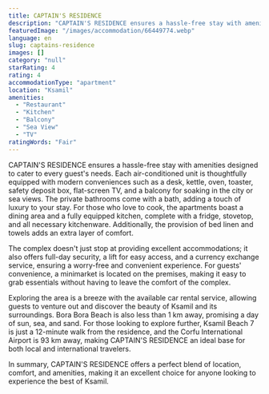 ```yaml
---
title: CAPTAIN'S RESIDENCE
description: "CAPTAIN'S RESIDENCE ensures a hassle-free stay with amenities designed to cater to every guest's needs."
featuredImage: "/images/accommodation/66449774.webp"
language: en
slug: captains-residence
images: []
category: "null"
starRating: 4
rating: 4
accommodationType: "apartment"
location: "Ksamil"
amenities:
  - "Restaurant"
  - "Kitchen"
  - "Balcony"
  - "Sea View"
  - "TV"
ratingWords: "Fair"
---
```


CAPTAIN'S RESIDENCE ensures a hassle-free stay with amenities designed to cater to every guest's needs. Each air-conditioned unit is thoughtfully equipped with modern conveniences such as a desk, kettle, oven, toaster, safety deposit box, flat-screen TV, and a balcony for soaking in the city or sea views. The private bathrooms come with a bath, adding a touch of luxury to your stay. For those who love to cook, the apartments boast a dining area and a fully equipped kitchen, complete with a fridge, stovetop, and all necessary kitchenware. Additionally, the provision of bed linen and towels adds an extra layer of comfort.

The complex doesn't just stop at providing excellent accommodations; it also offers full-day security, a lift for easy access, and a currency exchange service, ensuring a worry-free and convenient experience. For guests' convenience, a minimarket is located on the premises, making it easy to grab essentials without having to leave the comfort of the complex.

Exploring the area is a breeze with the available car rental service, allowing guests to venture out and discover the beauty of Ksamil and its surroundings. Bora Bora Beach is also less than 1 km away, promising a day of sun, sea, and sand. For those looking to explore further, Ksamil Beach 7 is just a 12-minute walk from the residence, and the Corfu International Airport is 93 km away, making CAPTAIN'S RESIDENCE an ideal base for both local and international travelers.

In summary, CAPTAIN'S RESIDENCE offers a perfect blend of location, comfort, and amenities, making it an excellent choice for anyone looking to experience the best of Ksamil.

